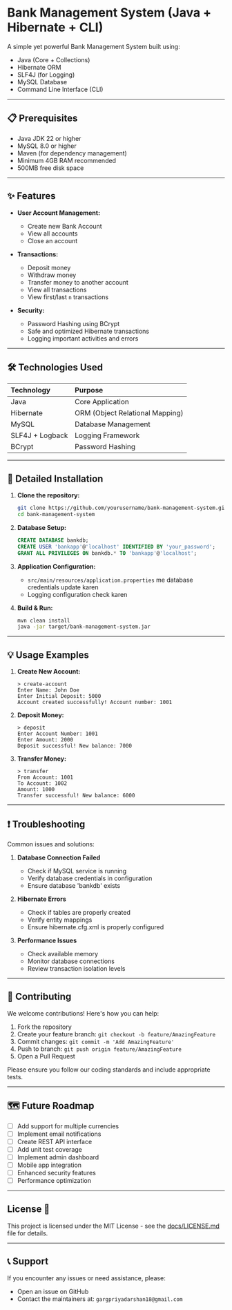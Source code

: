 # Bank Management System (Java + Hibernate + CLI)

A simple yet powerful Bank Management System built using:
- Java (Core + Collections)
- Hibernate ORM
- SLF4J (for Logging)
- MySQL Database
- Command Line Interface (CLI)

---

## 📋 Prerequisites

- Java JDK 22 or higher
- MySQL 8.0 or higher
- Maven (for dependency management)
- Minimum 4GB RAM recommended
- 500MB free disk space

---

## ✨ Features

- **User Account Management:**
    - Create new Bank Account
    - View all accounts
    - Close an account

- **Transactions:**
    - Deposit money
    - Withdraw money
    - Transfer money to another account
    - View all transactions
    - View first/last `n` transactions

- **Security:**
    - Password Hashing using BCrypt
    - Safe and optimized Hibernate transactions
    - Logging important activities and errors

---

## 🛠 Technologies Used

| Technology | Purpose |
|:-----------|:--------|
| Java       | Core Application |
| Hibernate | ORM (Object Relational Mapping) |
| MySQL      | Database Management |
| SLF4J + Logback | Logging Framework |
| BCrypt     | Password Hashing |

---


## 🚀 Detailed Installation

1. **Clone the repository:**
   ```bash
   git clone https://github.com/yourusername/bank-management-system.git
   cd bank-management-system
   ```

2. **Database Setup:**
   ```sql
   CREATE DATABASE bankdb;
   CREATE USER 'bankapp'@'localhost' IDENTIFIED BY 'your_password';
   GRANT ALL PRIVILEGES ON bankdb.* TO 'bankapp'@'localhost';
   ```

3. **Application Configuration:**
   - `src/main/resources/application.properties` me database credentials update karen
   - Logging configuration check karen

4. **Build & Run:**
   ```bash
   mvn clean install
   java -jar target/bank-management-system.jar
   ```

---

## 💡 Usage Examples

1. **Create New Account:**
   ```
   > create-account
   Enter Name: John Doe
   Enter Initial Deposit: 5000
   Account created successfully! Account number: 1001
   ```

2. **Deposit Money:**
   ```
   > deposit
   Enter Account Number: 1001
   Enter Amount: 2000
   Deposit successful! New balance: 7000
   ```

3. **Transfer Money:**
   ```
   > transfer
   From Account: 1001
   To Account: 1002
   Amount: 1000
   Transfer successful! New balance: 6000
   ```

---

## ❗ Troubleshooting

Common issues and solutions:

1. **Database Connection Failed**
   - Check if MySQL service is running
   - Verify database credentials in configuration
   - Ensure database 'bankdb' exists

2. **Hibernate Errors**
   - Check if tables are properly created
   - Verify entity mappings
   - Ensure hibernate.cfg.xml is properly configured

3. **Performance Issues**
   - Check available memory
   - Monitor database connections
   - Review transaction isolation levels

---

## 🤝 Contributing

We welcome contributions! Here's how you can help:

1. Fork the repository
2. Create your feature branch: `git checkout -b feature/AmazingFeature`
3. Commit changes: `git commit -m 'Add AmazingFeature'`
4. Push to branch: `git push origin feature/AmazingFeature`
5. Open a Pull Request

Please ensure you follow our coding standards and include appropriate tests.

---

## 🗺️ Future Roadmap

- [ ] Add support for multiple currencies
- [ ] Implement email notifications
- [ ] Create REST API interface
- [ ] Add unit test coverage
- [ ] Implement admin dashboard
- [ ] Mobile app integration
- [ ] Enhanced security features
- [ ] Performance optimization

---

## License 📝

This project is licensed under the MIT License - see the [docs/LICENSE.md](docs/LICENSE.md) file for details.

---

## 📞 Support

If you encounter any issues or need assistance, please:
- Open an issue on GitHub
- Contact the maintainers at: `gargpriyadarshan18@gmail.com`